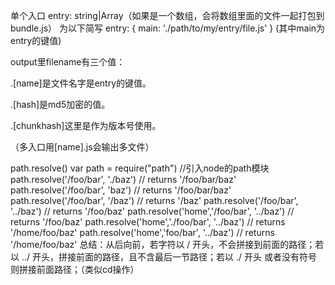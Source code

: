 单个入口
entry: string|Array<string>（如果是一个数组，会将数组里面的文件一起打包到bundle.js）
为以下简写
	 entry: {
	    main: './path/to/my/entry/file.js'
	  }
(其中main为entry的键值)

output里filename有三个值：

.[name]是文件名字是entry的键值。

.[hash]是md5加密的值。

.[chunkhash]这里是作为版本号使用。
<!-- output: {
    path: __dirname + "/public",
    filename: "[name][chunkhash].js"
  } -->
 （多入口用[name].js会输出多文件）

 path.resolve()
 	var path = require("path")     //引入node的path模块
	path.resolve('/foo/bar', './baz')   // returns '/foo/bar/baz'
	path.resolve('/foo/bar', 'baz')   // returns '/foo/bar/baz'
	path.resolve('/foo/bar', '/baz')   // returns '/baz'
	path.resolve('/foo/bar', '../baz')   // returns '/foo/baz'
	path.resolve('home','/foo/bar', '../baz')   // returns '/foo/baz'
	path.resolve('home','./foo/bar', '../baz')   // returns '/home/foo/baz'
	path.resolve('home','foo/bar', '../baz')   // returns '/home/foo/baz'
总结：从后向前，若字符以 / 开头，不会拼接到前面的路径；若以 ../ 开头，拼接前面的路径，且不含最后一节路径；若以 ./ 开头 或者没有符号 则拼接前面路径；（类似cd操作）